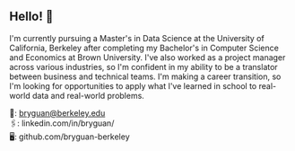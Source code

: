 ## Hello! 👋

I'm currently pursuing a Master's in Data Science at the University of California, Berkeley after completing my Bachelor's in Computer Science and Economics at Brown University. I've also worked as a project manager across various industries, so I'm confident in my ability to be a translator between business and technical teams. I'm making a career transition, so I'm looking for opportunities to apply what I've learned in school to real-world data and real-world problems.

📧: bryguan@berkeley.edu  
🖇️: linkedin.com/in/bryguan/  
🖥️: github.com/bryguan-berkeley  
